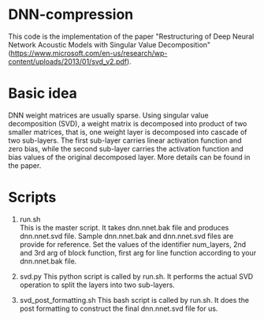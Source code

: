 # DNN-compression

This code is the implementation of the paper "Restructuring of Deep Neural 
Network Acoustic Models with Singular Value Decomposition" 
(https://www.microsoft.com/en-us/research/wp-content/uploads/2013/01/svd_v2.pdf). 

# Basic idea
DNN weight matrices are usually sparse. Using singular value decomposition 
(SVD), a weight matrix is decomposed into product of two smaller matrices, 
that is, one weight layer is decomposed into cascade of two sub-layers. 
The first sub-layer carries linear activation function and zero bias, 
while the second sub-layer carries the activation function and bias values of 
the original decomposed layer. More details can be found in the paper. 

# Scripts
1. run.sh  
This is the master script. 
It takes dnn.nnet.bak file and produces dnn.nnet.svd file. 
Sample dnn.nnet.bak and dnn.nnet.svd files are provide for reference.
Set the values of the identifier num_layers, 2nd and 3rd arg of block 
function, first arg for line function according to your dnn.nnet.bak file. 

2. svd.py 
This python script is called by run.sh. It performs the actual SVD operation to
split the layers into two sub-layers. 

3. svd_post_formatting.sh
This bash script is called by run.sh. It does the post formatting to 
construct the final dnn.nnet.svd file for us. 
